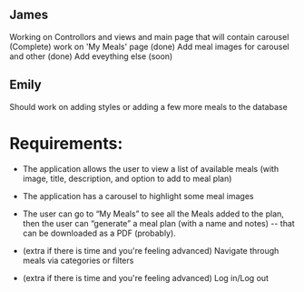 ## James
Working on Controllors and views and main page that will contain carousel (Complete)
work on 'My Meals' page (done)
Add meal images for carousel and other (done)
Add eveything else (soon)

## Emily
Should work on adding styles or adding a few more meals to the database

# Requirements:
* The application allows the user to view a list of available meals (with image, title, description, and option to add to meal plan)
* The application has a carousel to highlight some meal images
* The user can go to “My Meals” to see all the Meals added to the plan, then the user can “generate” a meal plan (with a name and notes) -- that can be downloaded as a PDF (probably).

* (extra if there is time and you're feeling advanced) Navigate through meals via categories or filters
* (extra if there is time and you're feeling advanced) Log in/Log out
